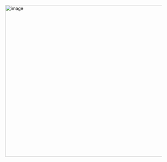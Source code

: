 


<img width="1163" height="488" alt="image" src="https://github.com/user-attachments/assets/177fc864-a487-4ec3-8f18-6302af450732" />
